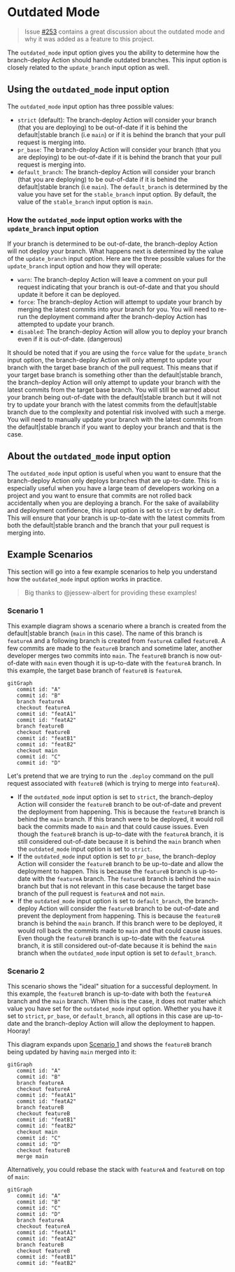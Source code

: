 # Outdated Mode

> Issue [#253](https://github.com/github/branch-deploy/issues/235) contains a great discussion about the outdated mode and why it was added as a feature to this project.

The `outdated_mode` input option gives you the ability to determine how the branch-deploy Action should handle outdated branches. This input option is closely related to the `update_branch` input option as well.

## Using the `outdated_mode` input option

The `outdated_mode` input option has three possible values:

- `strict` (default): The branch-deploy Action will consider your branch (that you are deploying) to be out-of-date if it is behind the default|stable branch (i.e `main`) or if it is behind the branch that your pull request is merging into.
- `pr_base`: The branch-deploy Action will consider your branch (that you are deploying) to be out-of-date if it is behind the branch that your pull request is merging into.
- `default_branch`: The branch-deploy Action will consider your branch (that you are deploying) to be out-of-date if it is behind the default|stable branch (i.e `main`). The `default_branch` is determined by the value you have set for the `stable_branch` input option. By default, the value of the `stable_branch` input option is `main`.

### How the `outdated_mode` input option works with the `update_branch` input option

If your branch is determined to be out-of-date, the branch-deploy Action will not deploy your branch. What happens next is determined by the value of the `update_branch` input option. Here are the three possible values for the `update_branch` input option and how they will operate:

- `warn`: The branch-deploy Action will leave a comment on your pull request indicating that your branch is out-of-date and that you should update it before it can be deployed.
- `force`: The branch-deploy Action will attempt to update your branch by merging the latest commits into your branch for you. You will need to re-run the deployment command after the branch-deploy Action has attempted to update your branch.
- `disabled`: The branch-deploy Action will allow you to deploy your branch even if it is out-of-date. (dangerous)

It should be noted that if you are using the `force` value for the `update_branch` input option, the branch-deploy Action will only attempt to update your branch with the target base branch of the pull request. This means that if your target base branch is something other than the default|stable branch, the branch-deploy Action will only attempt to update your branch with the latest commits from the target base branch. You will still be warned about your branch being out-of-date with the default|stable branch but it will not try to update your branch with the latest commits from the default|stable branch due to the complexity and potential risk involved with such a merge. You will need to manually update your branch with the latest commits from the default|stable branch if you want to deploy your branch and that is the case.

## About the `outdated_mode` input option

The `outdated_mode` input option is useful when you want to ensure that the branch-deploy Action only deploys branches that are up-to-date. This is especially useful when you have a large team of developers working on a project and you want to ensure that commits are not rolled back accidentally when you are deploying a branch. For the sake of availability and deployment confidence, this input option is set to `strict` by default. This will ensure that your branch is up-to-date with the latest commits from both the default|stable branch and the branch that your pull request is merging into.

## Example Scenarios

This section will go into a few example scenarios to help you understand how the `outdated_mode` input option works in practice.

> Big thanks to @jessew-albert for providing these examples!

### Scenario 1

This example diagram shows a scenario where a branch is created from the default|stable branch (`main` in this case). The name of this branch is `featureA` and a following branch is created from `featureA` called `featureB`. A few commits are made to the `featureB` branch and sometime later, another developer merges two commits into `main`. The `featureB` branch is now out-of-date with `main` even though it is up-to-date with the `featureA` branch. In this example, the target base branch of `featureB` is `featureA`.

```mermaid
gitGraph
   commit id: "A"
   commit id: "B"
   branch featureA
   checkout featureA
   commit id: "featA1"
   commit id: "featA2"
   branch featureB
   checkout featureB
   commit id: "featB1"
   commit id: "featB2"
   checkout main
   commit id: "C"
   commit id: "D"
```

Let's pretend that we are trying to run the `.deploy` command on the pull request associated with `featureB` (which is trying to merge into `featureA`).

- If the `outdated_mode` input option is set to `strict`, the branch-deploy Action will consider the `featureB` branch to be out-of-date and prevent the deployment from happening. This is because the `featureB` branch is behind the `main` branch. If this branch were to be deployed, it would roll back the commits made to `main` and that could cause issues. Even though the `featureB` branch is up-to-date with the `featureA` branch, it is still considered out-of-date because it is behind the `main` branch when the `outdated_mode` input option is set to `strict`.
- If the `outdated_mode` input option is set to `pr_base`, the branch-deploy Action will consider the `featureB` branch to be up-to-date and allow the deployment to happen. This is because the `featureB` branch is up-to-date with the `featureA` branch. The `featureB` branch is behind the `main` branch but that is not relevant in this case because the target base branch of the pull request is `featureA` and not `main`.
- If the `outdated_mode` input option is set to `default_branch`, the branch-deploy Action will consider the `featureB` branch to be out-of-date and prevent the deployment from happening. This is because the `featureB` branch is behind the `main` branch. If this branch were to be deployed, it would roll back the commits made to `main` and that could cause issues. Even though the `featureB` branch is up-to-date with the `featureA` branch, it is still considered out-of-date because it is behind the `main` branch when the `outdated_mode` input option is set to `default_branch`.

### Scenario 2

This scenario shows the "ideal" situation for a successful deployment. In this example, the `featureB` branch is up-to-date with both the `featureA` branch and the `main` branch. When this is the case, it does not matter which value you have set for the `outdated_mode` input option. Whether you have it set to `strict`, `pr_base`, or `default_branch`, all options in this case are up-to-date and the branch-deploy Action will allow the deployment to happen. Hooray!

This diagram expands upon [Scenario 1](#scenario-1) and shows the `featureB` branch being updated by having `main` merged into it:

```mermaid
gitGraph
   commit id: "A"
   commit id: "B"
   branch featureA
   checkout featureA
   commit id: "featA1"
   commit id: "featA2"
   branch featureB
   checkout featureB
   commit id: "featB1"
   commit id: "featB2"
   checkout main
   commit id: "C"
   commit id: "D"
   checkout featureB
   merge main
```

Alternatively, you could rebase the stack with `featureA` and `featureB` on top of `main`:

```mermaid
gitGraph
   commit id: "A"
   commit id: "B"
   commit id: "C"
   commit id: "D"
   branch featureA
   checkout featureA
   commit id: "featA1"
   commit id: "featA2"
   branch featureB
   checkout featureB
   commit id: "featB1"
   commit id: "featB2"
```
